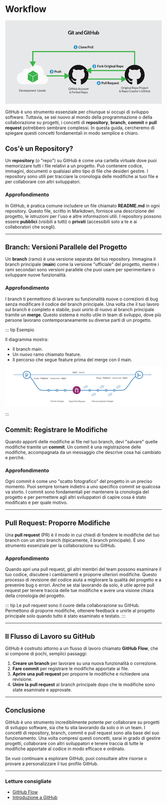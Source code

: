 # Workflow

![alt text](image-8.png)

GitHub è uno strumento essenziale per chiunque si occupi di sviluppo software. Tuttavia, se sei nuovo al mondo della programmazione o della collaborazione su progetti, i concetti di **repository**, **branch**, **commit** e **pull request** potrebbero sembrare complessi. In questa guida, cercheremo di spiegare questi concetti fondamentali in modo semplice e chiaro.

## Cos'è un Repository?

Un **repository** (o "repo") su GitHub è come una cartella virtuale dove puoi memorizzare tutti i file relativi a un progetto. Può contenere codice, immagini, documenti o qualsiasi altro tipo di file che desideri gestire. I repository sono utili per tracciare la cronologia delle modifiche ai tuoi file e per collaborare con altri sviluppatori.

### Approfondimento
In GitHub, è pratica comune includere un file chiamato **README.md** in ogni repository. Questo file, scritto in Markdown, fornisce una descrizione del progetto, le istruzioni per l'uso e altre informazioni utili. I repository possono essere **pubblici** (visibili a tutti) o **privati** (accessibili solo a te e ai collaboratori che scegli).

---

## Branch: Versioni Parallele del Progetto

Un **branch** (ramo) è una versione separata del tuo repository. Immagina il branch principale (**main**) come la versione "ufficiale" del progetto, mentre i rami secondari sono versioni parallele che puoi usare per sperimentare o sviluppare nuove funzionalità.

### Approfondimento
I branch ti permettono di lavorare su funzionalità nuove o correzioni di bug senza modificare il codice del branch principale. Una volta che il tuo lavoro sul branch è completo e stabile, puoi unirlo di nuovo al branch principale tramite un **merge**. Questo sistema è molto utile in team di sviluppo, dove più persone lavorano contemporaneamente su diverse parti di un progetto.

::: tip Esempio 

Il diagramma mostra:

- Il branch main.
- Un nuovo ramo chiamato feature.
- Il percorso che segue feature prima del merge con il main.

![alt text](image-7.png)

:::

## Commit: Registrare le Modifiche

Quando apporti delle modifiche ai file nel tuo branch, devi "salvare" quelle modifiche tramite un **commit**. Un commit è una registrazione delle modifiche, accompagnata da un messaggio che descrive cosa hai cambiato e perché.

### Approfondimento
Ogni commit è come uno "scatto fotografico" del progetto in un preciso momento. Puoi sempre tornare indietro a uno specifico commit se qualcosa va storto. I commit sono fondamentali per mantenere la cronologia del progetto e per permettere agli altri sviluppatori di capire cosa è stato modificato e per quale motivo.

---

## Pull Request: Proporre Modifiche

Una **pull request** (PR) è il modo in cui chiedi di fondere le modifiche del tuo branch con un altro branch (tipicamente, il branch principale). È uno strumento essenziale per la collaborazione su GitHub.

### Approfondimento
Quando apri una pull request, gli altri membri del team possono esaminare il tuo codice, discutere i cambiamenti e proporre ulteriori modifiche. Questo processo di revisione del codice aiuta a migliorare la qualità del progetto e a prevenire bug o errori. Anche se stai lavorando da solo, è utile aprire pull request per tenere traccia delle tue modifiche e avere una visione chiara della cronologia del progetto.

::: tip
Le pull request sono il cuore della collaborazione su GitHub. Permettono di proporre modifiche, ottenere feedback e unirle al progetto principale solo quando tutto è stato esaminato e testato.
:::

---

## Il Flusso di Lavoro su GitHub

GitHub è costruito attorno a un flusso di lavoro chiamato **GitHub Flow**, che si compone di pochi, semplici passaggi:

1. **Creare un branch** per lavorare su una nuova funzionalità o correzione.
2. **Fare commit** per registrare le modifiche apportate ai file.
3. **Aprire una pull request** per proporre le modifiche e richiedere una revisione.
4. **Unire la pull request** al branch principale dopo che le modifiche sono state esaminate e approvate.

---

## Conclusione

GitHub è uno strumento incredibilmente potente per collaborare su progetti di sviluppo software, sia che tu stia lavorando da solo o in un team. I concetti di repository, branch, commit e pull request sono alla base del suo funzionamento. Una volta compresi questi concetti, sarai in grado di gestire progetti, collaborare con altri sviluppatori e tenere traccia di tutte le modifiche apportate al codice in modo efficace e ordinato.

Se vuoi continuare a esplorare GitHub, puoi consultare altre risorse o provare a personalizzare il tuo profilo GitHub.

---

### Letture consigliate

- [GitHub Flow](https://docs.github.com/en/get-started/quickstart/github-flow)
- [Introduzione a GitHub](https://skills.github.com/)